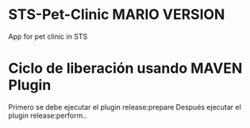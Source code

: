 # STS-Pet-Clinic MARIO VERSION
App for pet clinic in STS
# Ciclo de liberación usando MAVEN Plugin
Primero se debe ejecutar el plugin release:prepare
Después ejecutar el plugin release:perform..

